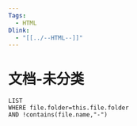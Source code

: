 ```yaml
---
Tags:
  - HTML
Dlink:
  - "[[../--HTML--]]"
---
```

# 文档-未分类
```dataview
LIST
WHERE file.folder=this.file.folder
AND !contains(file.name,"-")
```
